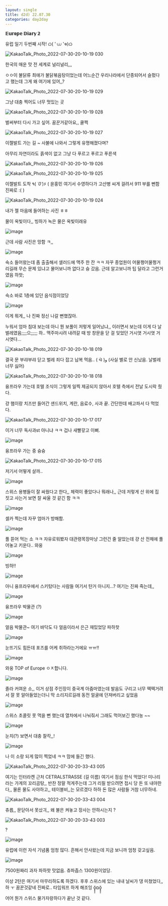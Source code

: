 ```yaml
---
layout: single
title: d2d) 22.07.30
categories: day2day
---
```


__𝔼𝕦𝕣𝕠𝕡𝕖 𝔻𝕚𝕒𝕣𝕪 𝟚__

유럽 일기 두번째 시작! ᜊ( ' ⩊ '𖦹)ᜊ

![KakaoTalk_Photo_2022-07-30-20-10-19 030](https://user-images.githubusercontent.com/52832956/181908321-66606d49-83cc-422b-b9a8-717f3b2561b9.jpeg)

한국의 매운 맛 전 세계로 널리널리,,,

ㅇㅇ이 불닭류 최애가 불닭볶음탕이었는데 어느순간 우리나라에서 단종되어서 슬펐다고 했는데 그게 왜 여기에 있어,,?

![KakaoTalk_Photo_2022-07-30-20-10-19 029](https://user-images.githubusercontent.com/52832956/181908366-4ec7ea0d-6deb-42e3-8578-38326718a76c.jpeg)

그냥 대충 찍어도 너무 멋있는 곳

![KakaoTalk_Photo_2022-07-30-20-10-19 028](https://user-images.githubusercontent.com/52832956/181908374-a07d8196-94dd-437e-9a4f-547b36ddda71.jpeg)

벌써부터 다시 가고 싶어. 꿈꾼거같아요,, 쿨쩍

![KakaoTalk_Photo_2022-07-30-20-10-19 027](https://user-images.githubusercontent.com/52832956/181908392-d322b01b-cfe0-4f20-8428-481f91809f19.jpeg)

이젤발트 가는 길 ~ 사불에 나와서 그렇게 유명해졌다며?

아무리 자연이라도 흙색이 없고 그냥 다 푸르고 푸르고 푸른색

![KakaoTalk_Photo_2022-07-30-20-10-19 026](https://user-images.githubusercontent.com/52832956/181908441-2c3db441-8756-4c3b-850a-322a16094c51.jpeg)

![KakaoTalk_Photo_2022-07-30-20-10-19 025](https://user-images.githubusercontent.com/52832956/181908464-1b4c9e4c-3ce3-400b-98f2-db5ef6192374.jpeg)

이젤발트 도착 ٩( *˙0˙*)۶ ( 윤홍민 여기서 수영하다가 고산병 씨게 걸려서 911 부를 뻔함 진짜로 :( )

![KakaoTalk_Photo_2022-07-30-20-10-19 024](https://user-images.githubusercontent.com/52832956/181908465-3a6ffa7b-3d7d-42e4-8ec4-6acad0239f88.jpeg)

내가 젤 마음에 들어하는 사진 ㅎㅎ

물이 옥빛이다,, 빙하가 녹은 물은 옥빛이래유

![image](https://user-images.githubusercontent.com/52832956/181908485-3806d037-537b-48fc-a70c-026115c0590c.png)

근데 사람 사진은 망함 ㅋ,,

![image](https://user-images.githubusercontent.com/52832956/181908495-db469b4c-df59-4a12-9214-88be95ba5424.png)

숙소 들어왔는데 좀 출출해서 샐러드에 맥주 한 잔 ㅋㅋ 자꾸 종업원이 어물쩡어물쩡거리길래 무슨 문제 있냐고 물어보니까 없다고 슝 갔음. 근데 알고보니까 팁 달라고 그런거였음 하핫;

![image](https://user-images.githubusercontent.com/52832956/181908533-82d41472-db89-4b68-a7d5-061ad8c5062b.png)

숙소 바로 1층에 있던 음식점이었당

![image](https://user-images.githubusercontent.com/52832956/181908548-2fdef7e2-0b15-44f6-8a13-af966418d0f9.png)

이게 뭐게,, 나 진짜 정신 나갈 뻔했잖아.

누워서 엄마 침대 보는데 아니 뭔 보풀이 저렇게 일어났냐,, 이러면서 보는데 이게 다 날벌레였음;;;;으;;;;; 하.. 맥주마시려 내려갈 때 방 창문을 닫 걸 잊었던 거시엿 거시엿 거시엿다...

![KakaoTalk_Photo_2022-07-30-20-10-18 019](https://user-images.githubusercontent.com/52832956/181908592-fef276e1-b33a-41f8-acae-c5e91fdea93b.jpeg)

결국 문 부랴부랴 닫고 벌레 죄다 잡고 납복 먹음.. ( ᐛ )و (사실 별로 안 신났음. 날벌레 너무 싫어)

![KakaoTalk_Photo_2022-07-30-20-10-18 018](https://user-images.githubusercontent.com/52832956/181908635-0122a43a-1e86-442a-9ccf-f4c3eb3b7985.jpeg)

융프라우 가는데 호텔 조식이 그렇게 일찍 제공되지 않아서 호텔 측에서 전날 도시락 줬다.

걍 햄이랑 치즈만 들어간 샌드위치, 계란, 음료수, 사과 끝. 간단한데 배고파서 다 먹었다.

![KakaoTalk_Photo_2022-07-30-20-10-17 017](https://user-images.githubusercontent.com/52832956/181908671-05a9977e-22e2-4a47-a9e3-6bdf2a5382f3.jpeg)

이거 너무 독사과st 아니냐 ㅋㅋ 겁나 새빨갛고 이뻐.

![image](https://user-images.githubusercontent.com/52832956/181908695-217bfcda-eb02-4698-b0d4-1937af104916.png)

융프라우 가는 중 슝슝

![KakaoTalk_Photo_2022-07-30-20-10-17 015](https://user-images.githubusercontent.com/52832956/181908706-0a718424-d20c-458d-9128-8dc54f13b005.jpeg)

저기서 어떻게 살까..

![image](https://user-images.githubusercontent.com/52832956/181908716-9847b745-9c91-4eea-9d70-e2ac7624136b.png)

스위스 용병들이 잘 싸웠다고 한다,, 체력이 좋았다나 뭐래나,, 근데 저렇게 산 위에 집 짓고 사는거 보면 잘 싸울 것 같긴 함 ㅋㅋ

![image](https://user-images.githubusercontent.com/52832956/181908741-4723458b-bd8b-4ff2-9cbe-ac0d9d798e84.png)

셀카 찍는데 자꾸 엄마가 방해함.

![image](https://user-images.githubusercontent.com/52832956/181908748-8dbbc509-251b-43c5-9c67-d410bfbd2c63.png)

풀 뜯어 먹는 소 ㅋㅋ 자유로워봤자 대관령목장마냥 그런건 줄 알았는데 걍 산 전체에 풀어놓고 키운다.. 와웅

![image](https://user-images.githubusercontent.com/52832956/181908794-593d5d3e-9329-436d-8038-75e1a17dcbcd.png)

빙하!!

![image](https://user-images.githubusercontent.com/52832956/181908804-4f8202ca-886e-431a-a7f1-17c62e8b295d.png)

아니 융프라우에서 스키탔다는 사람들 여기서 탄거 아니지...? 여기는 진짜 죽는데,,

![image](https://user-images.githubusercontent.com/52832956/181908812-33234091-c796-489d-8f8b-4ff86223cfed.png)

융프라우 박물관 (?)

![image](https://user-images.githubusercontent.com/52832956/181908817-472932b3-200e-49c1-bdc9-da2fb3e9c853.png)

얼음 박물관~ 여기 바닥도 다 얼음이라서 은근 재밌었당 파하핫

![image](https://user-images.githubusercontent.com/52832956/181908879-ebc799ae-8c35-40ed-8161-8d6940e97912.png)

눈뜨기도 힘든데 포즈를 어케 취하라는거에요 ㅠㅠ!!

![image](https://user-images.githubusercontent.com/52832956/181908894-cb37eff4-1544-48ee-9036-6268d6266768.png)

와웅 TOP of Europe ㅇㅈ합니다.

![image](https://user-images.githubusercontent.com/52832956/181908914-0aeeab37-b17f-4ee5-89fc-0535b777931d.png)

졸라 커여운 소,, 이거 상점 주인장이 중국계 아줌마였는데 발음도 구리고 너무 떽떽거려서 잘 못 알아들었는더니 막 소리지르길래 동전 얼굴에 던져버리고 싶었음

![image](https://user-images.githubusercontent.com/52832956/181908965-036358de-783c-4477-bcd5-950c3bce6f0c.png)

스위스 초콜릿 못 먹을 뻔 했는데 열차에서 나눠줘서 그래도 먹어보긴 했다눙 ~~

![image](https://user-images.githubusercontent.com/52832956/181908984-193352d7-5cb5-49f4-9d84-5c9b893cd0ae.png)

눈치(?) 보면서 대충 찰칵,,!

![image](https://user-images.githubusercontent.com/52832956/181908997-bd22072d-9506-453b-acde-c88efed997ae.png)

나 이 소랑 되게 많이 찍었네 ㅋㅋ 맘에 들긴 했다.

![KakaoTalk_Photo_2022-07-30-20-33-43 005](https://user-images.githubusercontent.com/52832956/181909086-703c1683-7ace-4cff-b1cf-682600e70d2b.jpeg)

여기는 인터라켄 근처 CETRALSTRASSE (길 이름) 여기서 점심 한식 먹었다! 미나리라는 가게의 꼬리곰탕,, 반찬 정말 적게주는데 그거 리필 받으려면 접시 당 돈 또 내야한다,, 물론 물도 사야하고,, 테이블비,,는 모르겠다 하하 돈 많은 사람들 거참 너무하네.

![KakaoTalk_Photo_2022-07-30-20-33-43 004](https://user-images.githubusercontent.com/52832956/181909204-ff08f16c-9c6b-4df2-ad0d-01c6dbd0bb28.jpeg)

츄릅,, 문닫아서 못샀긔,, 왜 불은 켜놓고 장사는 안하시는지 ?

![KakaoTalk_Photo_2022-07-30-20-33-43 003](https://user-images.githubusercontent.com/52832956/181909239-8576e12d-2bd6-421c-83e2-515ce95136da.jpeg)

?

![image](https://user-images.githubusercontent.com/52832956/181909246-3eca0dde-b6f1-4459-9f9c-d52541f17960.png)

유럽에 이런 자석 기념품 엄청 많다. 흔해서 안사왔는데 지금 보니까 엄청 갖고싶음.

![image](https://user-images.githubusercontent.com/52832956/181909261-d7e96195-4afc-42b9-b8f9-3d99234ae50c.png)

7500원짜리 과자 파하핫 맛없음. 츄파츕스 1300원이었당.

이상 2탄은 여기서 마무리하도록 하겠다. 후후 스위스에 있는 내내 날씨가 댕 미쳤었다,, 하 ㅜ 꿈꾼것같네 진짜로.. 타임워프 하게 해조잉 ŏ̥̥̥̥םŏ̥̥̥̥ 

어어 뭔가 스위스 물가자랑하다가 끝난 것 같다.




